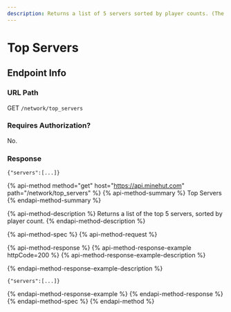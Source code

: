 ```yaml
---
description: Returns a list of 5 servers sorted by player counts. (The top 5 servers.)
---
```


# Top Servers

## Endpoint Info

### URL Path

GET `/network/top_servers`

### Requires Authorization?

No.

### Response

`{"servers":[...]}`

{% api-method method="get" host="https://api.minehut.com" path="/network/top\_servers" %}
{% api-method-summary %}
Top Servers
{% endapi-method-summary %}

{% api-method-description %}
Returns a list of the top 5 servers, sorted by player count.
{% endapi-method-description %}

{% api-method-spec %}
{% api-method-request %}

{% api-method-response %}
{% api-method-response-example httpCode=200 %}
{% api-method-response-example-description %}

{% endapi-method-response-example-description %}

```
{"servers":[...]}
```
{% endapi-method-response-example %}
{% endapi-method-response %}
{% endapi-method-spec %}
{% endapi-method %}

